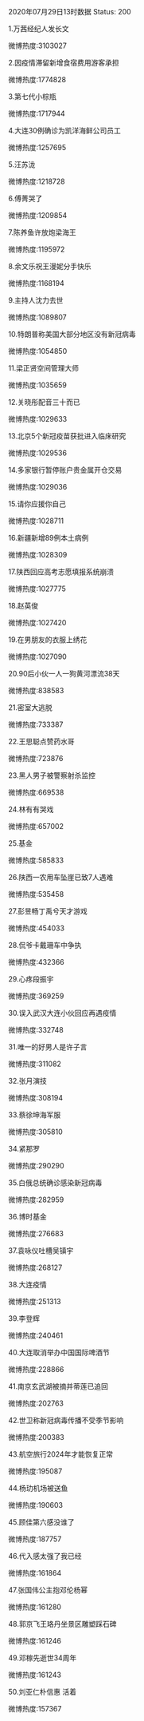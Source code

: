 2020年07月29日13时数据
Status: 200

1.万茜经纪人发长文

微博热度:3103027

2.因疫情滞留新增食宿费用游客承担

微博热度:1774828

3.第七代小棕瓶

微博热度:1717944

4.大连30例确诊为凯洋海鲜公司员工

微博热度:1257695

5.汪苏泷

微博热度:1218728

6.傅菁哭了

微博热度:1209854

7.陈养鱼许放炮梁海王

微博热度:1195972

8.余文乐祝王漫妮分手快乐

微博热度:1168194

9.主持人沈力去世

微博热度:1089807

10.特朗普称美国大部分地区没有新冠病毒

微博热度:1054850

11.梁正贤空间管理大师

微博热度:1035659

12.关晓彤配音三十而已

微博热度:1029633

13.北京5个新冠疫苗获批进入临床研究

微博热度:1029536

14.多家银行暂停账户贵金属开仓交易

微博热度:1029036

15.请你应援你自己

微博热度:1028711

16.新疆新增89例本土病例

微博热度:1028309

17.陕西回应高考志愿填报系统崩溃

微博热度:1027775

18.赵英俊

微博热度:1027420

19.在男朋友的衣服上绣花

微博热度:1027090

20.90后小伙一人一狗黄河漂流38天

微博热度:838583

21.密室大逃脱

微博热度:733387

22.王思聪点赞药水哥

微博热度:723876

23.黑人男子被警察射杀监控

微博热度:669538

24.林有有哭戏

微博热度:657002

25.基金

微博热度:585833

26.陕西一农用车坠崖已致7人遇难

微博热度:535458

27.彭昱畅丁禹兮天才游戏

微博热度:454033

28.侃爷卡戴珊车中争执

微博热度:432366

29.心疼段振宇

微博热度:369259

30.误入武汉大连小伙回应再遇疫情

微博热度:332748

31.唯一的好男人是许子言

微博热度:311082

32.张月演技

微博热度:308194

33.蔡徐坤海军服

微博热度:305810

34.紧那罗

微博热度:290290

35.白俄总统确诊感染新冠病毒

微博热度:282959

36.博时基金

微博热度:276683

37.袁咏仪吐槽吴镇宇

微博热度:268127

38.大连疫情

微博热度:251313

39.李登辉

微博热度:240461

40.大连取消举办中国国际啤酒节

微博热度:228866

41.南京玄武湖被摘并蒂莲已追回

微博热度:202763

42.世卫称新冠病毒传播不受季节影响

微博热度:200383

43.航空旅行2024年才能恢复正常

微博热度:195087

44.杨玏机场被送鱼

微博热度:190603

45.顾佳第六感没谁了

微博热度:187757

46.代入感太强了我已经

微博热度:161864

47.张国伟公主抱邓伦杨幂

微博热度:161280

48.郭京飞王珞丹坐景区雕塑踩石碑

微博热度:161246

49.邓稼先逝世34周年

微博热度:161243

50.刘亚仁朴信惠 活着

微博热度:157367

